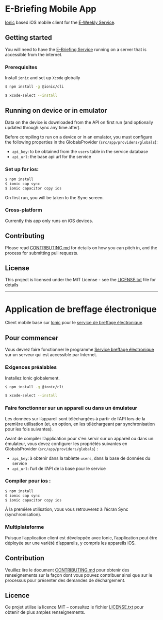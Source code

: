 # E-Briefing Mobile App

[Ionic](https://ionicframework.com/framework) based iOS mobile client for the [E-Weekly Service](https://github.com/csps-efpc-it/eWeekly-service).

## Getting started

You will need to have the [E-Briefing Service](https://github.com/cds-snc/e-briefing-service) running on a server that
is accessible from the internet.

### Prerequisites

Install `ionic` and  set up `Xcode` globally

```bash
$ npm install -g @ionic/cli
```

```bash
$ xcode-select --install
```

## Running on device or in emulator

Data on the device is downloaded from the API on first run (and optionally updated through sync any time after).

Before compiling to run on a device or in an emulator, you must configure the following properties in the 
GlobalsProvider (`src/app/providers/globals`):

- `api_key`: to be obtained from the `users` table in the service database
- `api_url`: the base api url for the service

### Set up for ios:

```bash
$ npm install
$ ionic cap sync
$ ionic capacitor copy ios
```

On first run, you will be taken to the Sync screen.

### Cross-platform

Currently this app only runs on iOS devices.

## Contributing

Please read [CONTRIBUTING.md](CONTRIBUTING.md) for details on how you can pitch in, and the process for submitting pull requests.

## License

This project is licensed under the MIT License - see the [LICENSE.txt](LICENSE.txt) file for details

-------------------------------------------------------------------

# Application de breffage électronique 

Client mobile basé sur [Ionic](https://ionicframework.com/framework) pour le [service de breffage électronique](https://github.com/cds-snc/e-briefing-service#service-de-breffage-%C3%A9lectronique).

## Pour commencer

Vous devrez faire fonctionner le programme [Service breffage électronique](https://github.com/cds-snc/e-briefing-service#service-de-breffage-%C3%A9lectronique) sur un serveur qui est accessible par Internet.

### Exigences préalables

Installez Ionic globalement.

```bash
$ npm install -g @ionic/cli
```

```bash
$ xcode-select --install
```

### Faire fonctionner sur un appareil ou dans un émulateur

Les données sur l’appareil sont téléchargées à partir de l’API lors de la première utilisation (et, en option, en les téléchargeant par synchronisation pour les fois suivantes).

Avant de compiler l’application pour s'en servir sur un appareil ou dans un émulateur, vous devez configurer les propriétés suivantes en GlobalsProvider (`src/app/providers/globals`) :

- `api_key`: à obtenir dans la tablette `users`, dans la base de données du service
- `api_url`: l’url de l’API de la base pour le service

### Compiler pour ios :

```bash
$ npm install
$ ionic cap sync
$ ionic capacitor copy ios
```

À la première utilisation, vous vous retrouverez à l’écran Sync (synchronisation).

### Multiplateforme

Puisque l’application client est développée avec Ionic, l’application peut être déployée sur une variété d’appareils, y compris les appareils iOS. 

## Contribution

Veuillez lire le document [CONTRIBUTING.md](CONTRIBUTING.md) pour obtenir des renseignements sur la façon dont vous pouvez contribuer ainsi que sur le processus pour présenter des demandes de déchargement.

## Licence

Ce projet utilise la licence MIT – consultez le fichier [LICENSE.txt](LICENSE.txt) pour obtenir de plus amples renseignements.